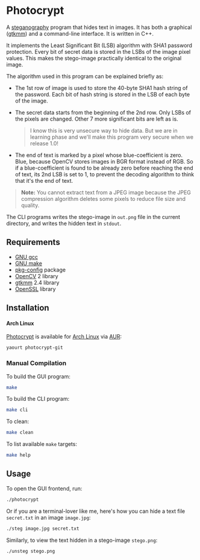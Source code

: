 # Photocrypt

A [steganography](http://en.wikipedia.org/wiki/Steganography) program that
hides text in images. It has both a graphical ([gtkmm](http://gtkmm.org))
and a command-line interface. It is written in C++.

It implements the Least Significant Bit (LSB) algorithm with SHA1 password
protection. Every bit of secret data is stored in the LSBs of the image pixel
values. This makes the stego-image practically identical to the original
image.

The algorithm used in this program can be explained briefly as:

* The 1st row of image is used to store the 40-byte SHA1 hash string of the
  password. Each bit of hash string is stored in the LSB of each byte of the
  image.

* The secret data starts from the beginning of the 2nd row. Only LSBs of
  the pixels are changed. Other 7 more significant bits are left as is.

  > I know this is very unsecure way to hide data. But we are in learning
  > phase and we'll make this program very secure when we release 1.0!

* The end of text is marked by a pixel whose blue-coefficient is zero. Blue,
  because OpenCV stores images in BGR format instead of RGB. So if a
  blue-coefficient is found to be already zero before reaching the end of
  text, its 2nd LSB is set to 1, to prevent the decoding algorithm to think
  that it's the end of text.

<blockquote>
<strong>Note:</strong> You cannot extract text from a JPEG image because the
JPEG compression algorithm deletes some pixels to reduce file size and quality.
</blockquote>

The CLI programs writes the stego-image in `out.png` file in the current
directory, and writes the hidden text in `stdout`.


## Requirements

- [GNU gcc](http://gcc.gnu.org)
- [GNU make](http://www.gnu.org/software/make)
- [pkg-config](http://pkgconfig.freedesktop.org/wiki/) package
- [OpenCV](http://opencv.org) 2 library
- [gtkmm](http://gtkmm.org) 2.4 library
- [OpenSSL](http://openssl.org) library


## Installation

#### Arch Linux

[Photocrypt](https://aur.archlinux.org/packages/photocrypt-git)
is available for [Arch Linux](https://archlinux.org) via
[AUR](https://aur.archlinux.org):

```bash
yaourt photocrypt-git
```

### Manual Compilation

To build the GUI program:

```bash
make
```

To build the CLI program:

```bash
make cli
```

To clean:

```bash
make clean
```

To list available `make` targets:

```bash
make help
```


## Usage

To open the GUI frontend, run:

```bash
./photocrypt
```

Or if you are a terminal-lover like me, here's how you can hide a text file
`secret.txt` in an image `image.jpg`:

```bash
./steg image.jpg secret.txt
```

Similarly, to view the text hidden in a stego-image `stego.png`:

```bash
./unsteg stego.png
```
